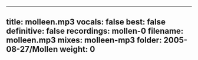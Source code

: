 
---
title: molleen.mp3
vocals: false
best: false
definitive: false
recordings: mollen-0
filename: molleen.mp3
mixes: molleen-mp3
folder: 2005-08-27/Mollen
weight: 0
---
